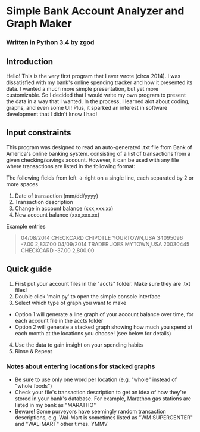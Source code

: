 # Simple Bank Account Analyzer and Graph Maker
### Written in Python 3.4 by zgod

## Introduction

Hello! This is the very first program that I ever wrote (circa 2014).  I was dissatisfied with my bank's online spending tracker and how it presented its data. I wanted a much more simple presentation, but yet more customizable.  So I decided that I would write my own program to present the data in a way that I wanted.  In the process, I learned alot about coding, graphs, and even some UI! Plus, it sparked an interest in software development that I didn't know I had!

## Input constraints

This program was designed to read an auto-generated .txt file from Bank of America's online banking system. consisting of a list of transactions from a given checking/savings account. However, it can be used with any file where transactions are listed in the following format:

The following fields from left -> right on a single line, each separated by 2 or more spaces
1. Date of transaction (mm/dd/yyyy)
2. Transaction description
3. Change in account balance (xxx,xxx.xx)
4. New account balance (xxx,xxx.xx)

Example entries
>04/08/2014     CHECKCARD CHIPOTLE YOURTOWN,USA 34095096              -7.00     2,837.00
>04/09/2014     TRADER JOES MYTOWN,USA 20030445 CHECKCARD            -37.00     2,800.00

## Quick guide

1. First put your account files in the "accts" folder. Make sure they are .txt files!
2. Double click 'main.py' to open the simple console interface
3. Select which type of graph you want to make
  * Option 1 will generate a line graph of your account balance over time, for each account file in the accts folder
  * Option 2 will generate a stacked graph showing how much you spend at each month at the locations you choose! (see below for details)
4. Use the data to gain insight on your spending habits
5. Rinse & Repeat

### Notes about entering locations for stacked graphs

* Be sure to use only one word per location (e.g. "whole" instead of "whole foods")
* Check your file's transaction description to get an idea of how they're stored in your bank's database. For example, Marathon gas stations are listed in my bank as "MARATHO"
* Beware! Some purveyors have seemingly random transaction descriptions, e.g. Wal-Mart is sometimes listed as "WM SUPERCENTER" and "WAL-MART" other times. YMMV